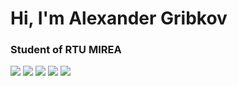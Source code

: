 # Hi, I'm Alexander Gribkov

### Student of RTU MIREA 

![](https://github-profile-summary-cards.vercel.app/api/cards/profile-details?username=Gribbirg&theme=github_dark)
![](https://github-profile-summary-cards.vercel.app/api/cards/most-commit-language?username=Gribbirg&theme=github_dark)
![](https://github-profile-summary-cards.vercel.app/api/cards/repos-per-language?username=Gribbirg&theme=github_dark)
![](https://github-profile-summary-cards.vercel.app/api/cards/stats?username=Gribbirg&theme=github_dark)
![](https://github-profile-summary-cards.vercel.app/api/cards/productive-time?username=Gribbirg&theme=github_dark)
